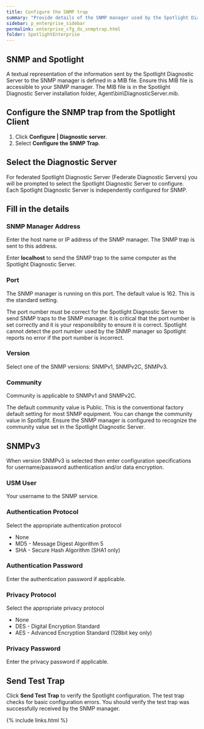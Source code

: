 ```yaml
---
title: Configure the SNMP trap
summary: "Provide details of the SNMP manager used by the Spotlight Diagnostic Server (to fulfill on Configure | Alarm Actions | Alarm Action | Send SNMP Trap)."
sidebar: p_enterprise_sidebar
permalink: enterprise_cfg_ds_snmptrap.html
folder: SpotlightEnterprise
---
```




## SNMP and Spotlight

A textual representation of the information sent by the Spotlight Diagnostic Server to the SNMP manager is defined in a MIB file. Ensure this MIB file is accessible to your SNMP manager. The MIB file is in the Spotlight Diagnostic Server installation folder, Agent\\bin\\DiagnosticServer.mib.

## Configure the SNMP trap from the Spotlight Client

1. Click **Configure \| Diagnostic server**.
2. Select **Configure the SNMP Trap**.

## Select the Diagnostic Server

For federated Spotlight Diagnostic Server (Federate Diagnostic Servers) you will be prompted to select the Spotlight Diagnostic Server to configure. Each Spotlight Diagnostic Server is independently configured for SNMP.

## Fill in the details

### SNMP Manager Address

Enter the host name or IP address of the SNMP manager. The SNMP trap is sent to this address.

Enter **localhost** to send the SNMP trap to the same computer as the Spotlight Diagnostic Server.

### Port

The SNMP manager is running on this port. The default value is 162. This is the standard setting.

The port number must be correct for the Spotlight Diagnostic Server to send SNMP traps to the SNMP manager. It is critical that the port number is set correctly and it is your responsibility to ensure it is correct. Spotlight cannot detect the port number used by the SNMP manager so Spotlight reports no error if the port number is incorrect.

### Version

Select one of the SNMP versions: SNMPv1, SNMPv2C, SNMPv3.

### Community

Community is applicable to SNMPv1 and SNMPv2C.

The default community value is Public. This is the conventional factory default setting for most SNMP equipment. You can change the community value in Spotlight. Ensure the SNMP manager is configured to recognize the community value set in the Spotlight Diagnostic Server.


## SNMPv3

When version SNMPv3 is selected then enter configuration specifications for username/password authentication and/or data encryption.


### USM User

Your username to the SNMP service.

### Authentication Protocol

Select the appropriate authentication protocol

* None
* MD5 - Message Digest Algorithm 5
* SHA - Secure Hash Algorithm (SHA1 only)

### Authentication Password

Enter the authentication password if applicable.

### Privacy Protocol

Select the appropriate privacy protocol

* None
* DES - Digital Encryption Standard
* AES - Advanced Encryption Standard (128bit key only)

### Privacy Password

Enter the privacy password if applicable.

## Send Test Trap

Click **Send Test Trap** to verify the Spotlight configuration. The test trap checks for basic configuration errors. You should verify the test trap was successfully received by the SNMP manager.

{% include links.html %}
